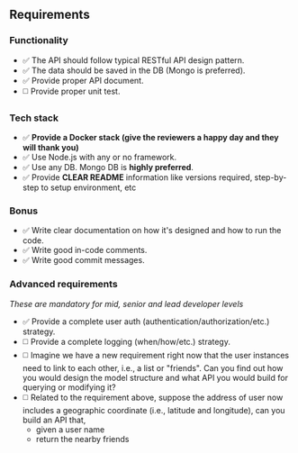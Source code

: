 ## Requirements

### Functionality

- :white_check_mark: The API should follow typical RESTful API design pattern.
- :white_check_mark: The data should be saved in the DB (Mongo is preferred).
- :white_check_mark: Provide proper API document.
- :white_medium_square: Provide proper unit test.

### Tech stack

- :white_check_mark: **Provide a Docker stack (give the reviewers a happy day and they will thank you)**
- :white_check_mark: Use Node.js with any or no framework.
- :white_check_mark: Use any DB. Mongo DB is **highly preferred**.
- :white_check_mark: Provide  **CLEAR README**  information like versions required, step-by-step to setup environment, etc

### Bonus

- :white_check_mark: Write clear documentation on how it's designed and how to run the code.
- :white_check_mark: Write good in-code comments.
- :white_check_mark: Write good commit messages.

### Advanced requirements

*These are mandatory for mid, senior and lead developer levels*

- :white_check_mark: Provide a complete user auth (authentication/authorization/etc.) strategy.
- :white_medium_square: Provide a complete logging (when/how/etc.) strategy.
- :white_medium_square: Imagine we have a new requirement right now that the user instances need to link to each other, i.e., a list or "friends". Can you find out how you would design the model structure and what API you would build for querying or modifying it?
- :white_medium_square: Related to the requirement above, suppose the address of user now includes a geographic coordinate (i.e., latitude and longitude), can you build an API that,
  - given a user name
  - return the nearby friends

